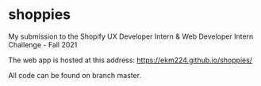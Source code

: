 # shoppies
My submission to the Shopify UX Developer Intern &amp; Web Developer Intern Challenge - Fall 2021

The web app is hosted at this address: https://ekm224.github.io/shoppies/

All code can be found on branch master.
